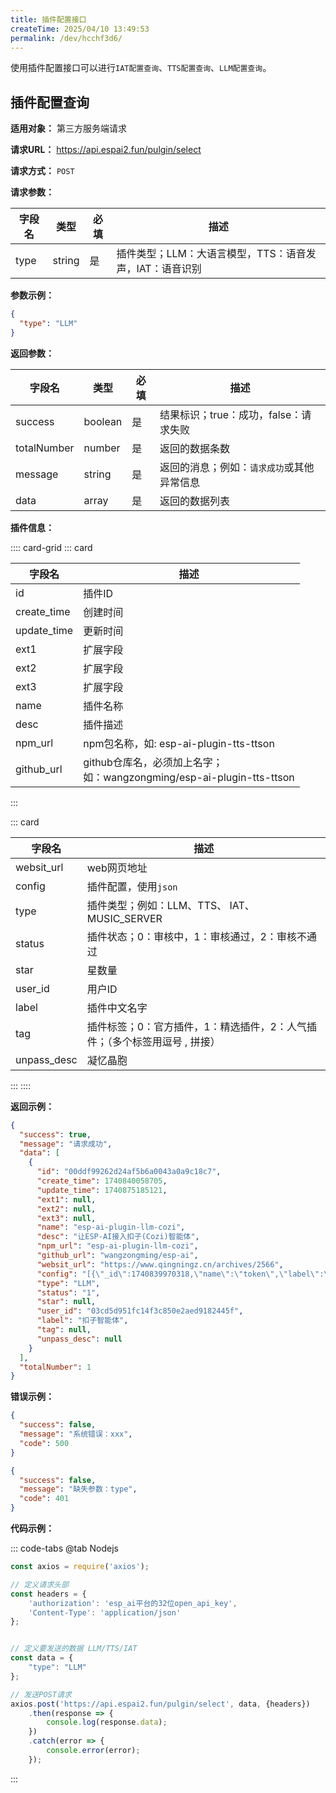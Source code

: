 ```yaml
---
title: 插件配置接口
createTime: 2025/04/10 13:49:53
permalink: /dev/hcchf3d6/
---
```


使用插件配置接口可以进行`IAT配置查询`、`TTS配置查询`、`LLM配置查询`。

## **插件配置查询**

**适用对象：** 第三方服务端请求

**请求URL：** https://api.espai2.fun/pulgin/select

**请求方式：** `POST`

**请求参数：**

| 字段名  | 类型     | 必填 | 描述                               |
|------|--------|----|----------------------------------|
| type | string | 是  | 插件类型；LLM：大语言模型，TTS：语音发声，IAT：语音识别 |

**参数示例：**

```json
{
  "type": "LLM"
}
```

**返回参数：**

| 字段名         | 类型      | 必填 | 描述                      |
|-------------|---------|----|-------------------------|
| success     | boolean | 是  | 结果标识；true：成功，false：请求失败 |
| totalNumber | number  | 是  | 返回的数据条数                 |
| message     | string  | 是  | 返回的消息；例如：`请求成功`或其他异常信息  |
| data        | array   | 是  | 返回的数据列表                 |

**插件信息：**

:::: card-grid
::: card

| 字段名         | 描述                                                          |
|-------------|-------------------------------------------------------------|
| id          | 插件ID                                                        |
| create_time | 创建时间                                                        |
| update_time | 更新时间                                                        |
| ext1        | 扩展字段                                                        |
| ext2        | 扩展字段                                                        |
| ext3        | 扩展字段                                                        |
| name        | 插件名称                                                        |
| desc        | 插件描述                                                        |
| npm_url     | npm包名称，如: esp-ai-plugin-tts-ttson                           |
| github_url  | github仓库名，必须加上名字；<br>如：wangzongming/esp-ai-plugin-tts-ttson |

:::

::: card

| 字段名         | 描述                                       |
|-------------|------------------------------------------|
| websit_url  | web网页地址                                  |
| config      | 插件配置，使用`json`                            |
| type        | 插件类型；例如：LLM、TTS、 IAT、MUSIC_SERVER        |
| status      | 插件状态；0：审核中，1：审核通过，2：审核不通过                |
| star        | 星数量                                      |
| user_id     | 用户ID                                     |
| label       | 插件中文名字                                   |
| tag         | 插件标签；0：官方插件，1：精选插件，2：人气插件；（多个标签用逗号 , 拼接） |
| unpass_desc | 凝忆晶胞                                     |

:::
::::

**返回示例：**

```json
{
  "success": true,
  "message": "请求成功",
  "data": [
    {
      "id": "00ddf99262d24af5b6a0043a0a9c18c7",
      "create_time": 1740840058705,
      "update_time": 1740875185121,
      "ext1": null,
      "ext2": null,
      "ext3": null,
      "name": "esp-ai-plugin-llm-cozi",
      "desc": "让ESP-AI接入扣子(Cozi)智能体",
      "npm_url": "esp-ai-plugin-llm-cozi",
      "github_url": "wangzongming/esp-ai",
      "websit_url": "https://www.qingningz.cn/archives/2566",
      "config": "[{\"_id\":1740839970318,\"name\":\"token\",\"label\":\"token\",\"desc\":\"token\",\"type\":\"String\",\"required\":true},{\"_id\":1740840024890,\"name\":\"botId\",\"label\":\"botId\",\"desc\":\"智能体id\",\"type\":\"String\"}]",
      "type": "LLM",
      "status": "1",
      "star": null,
      "user_id": "03cd5d951fc14f3c850e2aed9182445f",
      "label": "扣子智能体",
      "tag": null,
      "unpass_desc": null
    }
  ],
  "totalNumber": 1
}
```

**错误示例：**

```json
{
  "success": false,
  "message": "系统错误：xxx",
  "code": 500
}
```

```json
{
  "success": false,
  "message": "缺失参数：type",
  "code": 401
}
```

**代码示例：**

::: code-tabs
@tab Nodejs

```js
const axios = require('axios');

// 定义请求头部
const headers = {
    'authorization': 'esp_ai平台的32位open_api_key',
    'Content-Type': 'application/json'
};


// 定义要发送的数据 LLM/TTS/IAT
const data = {
    "type": "LLM"
};

// 发送POST请求
axios.post('https://api.espai2.fun/pulgin/select', data, {headers})
    .then(response => {
        console.log(response.data);
    })
    .catch(error => {
        console.error(error);
    });

```

:::
